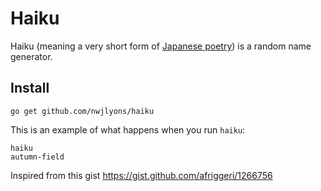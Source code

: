 Haiku
=====

Haiku (meaning a very short form of [Japanese poetry](http://en.wikipedia.org/wiki/Haiku)) is a random name generator.

## Install

    go get github.com/nwjlyons/haiku

This is an example of what happens when you run `haiku`:


    haiku
    autumn-field

Inspired from this gist https://gist.github.com/afriggeri/1266756